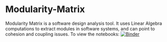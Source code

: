 # Modularity-Matrix
Modularity Matrix is a software design analysis tool. It uses Linear Algebra computations to extract modules in software systems, and can point to cohesion and coupling issues.
To view the notebooks:
[![Binder](https://mybinder.org/badge_logo.svg)](https://mybinder.org/v2/gh/harella1/Modularity-Matrix/master)
